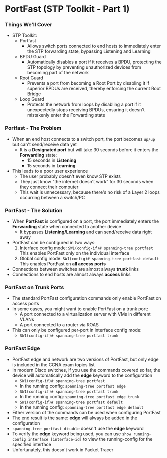 # PortFast (STP Toolkit - Part 1)
### Things We'll Cover
- STP Toolkit:
	- Portfast
		- Allows switch ports connected to end hosts to immediately enter the STP forwarding state, bypassing Listening and Learning
	- BPDU Guard
		- Automatically disables a port if it receives a BPDU, protecting the STP topology by preventing unauthorized devices from becoming part of the network
	- Root Guard
		- Prevents a port from becoming a Root Port by disabling it if superior BPDUs are received, thereby enforcing the current Root Bridge
	- Loop Guard
		- Protects the network from loops by disabling a port if it unexpectedly stops receiving BPDUs, ensuring it doesn't mistakenly enter the Forwarding state
### Portfast - The Problem
- When an end host connects to a switch port, the port becomes `up/up` but can't send/receive data yet
	- It is a **Designated port** but will take 30 seconds before it enters the **Forwarding** state:
		- 15 seconds in **Listening**
		- 15 seconds in **Learning**
- This leads to a poor user experience
	- The user probably doesn't even know STP exists
	- They just know "the internet doesn't work" for 30 seconds when they connect their computer
	- This wait is unnecessary, because there's no risk of a Layer 2 loops occurring between a switch/PC
### PortFast - The Solution
- When **PortFast** is configured on a port, the port immediately enters the **Forwarding** state when connected to another device
	- It bypasses **Listening/Learning** and can send/receive data right away
- PortFast can be configured in two ways:
	1. Interface config mode:
	  `SW1(config-if)# spanning-tree portfast`
	  This enables PortFast only on the individual interface
	2. Global config mode:
	  `SW1(config)# spanning-tree portfast default`
	  This enables PortFast on **all access ports**
- Connections between switches are almost always **trunk** links
- Connections to end hosts are almost always **access** links
### PortFast on Trunk Ports
- The standard PortFast configuration commands only enable PortFast on access ports
- In some cases, you might want to enable PortFast on a trunk port:
	- A port connected to a virtualization server with VMs in different VLANs
	- A port connected to a router via ROAS
- This can only be configured per-port in interface config mode:
	- `SW1(config-if)# spanning-tree portfast trunk`
### PortFast Edge
- PortFast edge and network are two versions of PortFast, but only edge is included in the CCNA exam topics list
- In modern Cisco switches, if you use the commands covered so far, the device will automatically add the **edge** keyword to the configuration
	- `SW1(config-if)# spanning-tree portfast`
	- In the running config: `spanning-tree portfast edge`
	- `SW1(config-if)# spanning-tree portfast trunk`
	- In the running config: `spanning-tree portfast edge trunk`
	- `SW1(config-if)# spanning-tree portfast default`
	- In the running config: `spanning-tree portfast edge default`
- Either version of the commands can be used when configuring PortFast
- The end result is the same: **edge** will always be added in the configuration
- `spanning-tree portfast disable` doesn't use the **edge** keyword
- To verify the **edge** keyword being used, you can use `show running-config interface [interface-id]` to view the running-config for the specified interface
- Unfortunately, this doesn't work in Packet Tracer